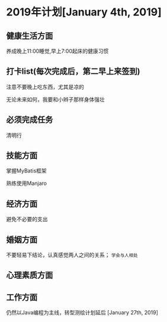 
# 2019年计划[January 4th, 2019]

## 健康生活方面

养成晚上11:00睡觉,早上7:00起床的健康习惯

打卡list(每次完成后，第二早上来签到)
-------------



注意不要晚上吃东西，尤其是凉的

无论未来如何，我要和小辫子那样身体强壮


## 必须完成任务
清明行


## 技能方面

掌握MyBatis框架


熟练使用Manjaro



## 经济方面



避免不必要的支出

## 婚姻方面

不要轻易下结论，认真感觉两人之间的关系；
`学会与人相处`



## 心理素质方面


## 工作方面

仍然以Java编程为主线，转型测绘计划延后
[January 27th, 2019]













